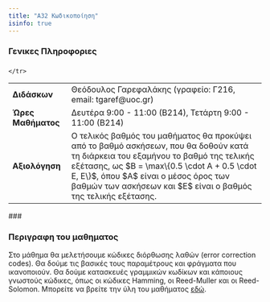 ```yaml
---
title: "Α32 Κωδικοποίηση"
isinfo: true
---
```


### Γενικες Πληροφοριες

###
<table>
	<tr>
		<td><b>Διδάσκων</b></td>
		<td>Θεόδουλος Γαρεφαλάκης (γραφείο: Γ216, email: tgaref@uoc.gr)</td>
	</tr>
	<tr> 
		<td><b>Ώρες Μαθήματος</b></td>
		<td>Δευτέρα 9:00 - 11:00 (Β214), Τετάρτη 9:00 - 11:00 (Β214)</td>
	</tr>
	<tr>
		<td><b>Αξιολόγηση</b></td>
		<td>
		Ο τελικός βαθμός του μαθήματος θα προκύψει από το βαθμό ασκήσεων, που θα δοθούν κατά τη διάρκεια του εξαμήνου το βαθμό της τελικής εξέτασης, ως $B = \max\{0.5 \cdot A + 0.5 \cdot E, E\}$, όπου $A$ είναι ο μέσος όρος των βαθμών των ασκήσεων και $E$ είναι ο βαθμός της τελικής εξέτασης.
		</td>

	</tr>
  
</table>
###

### Περιγραφη του μαθηματος
Στο μάθημα θα μελετήσουμε κώδικες διόρθωσης λαθών (error correction codes).
Θα δούμε τις βασικές τους παραμέτρους και φράγματα που ικανοποιούν. Θα δούμε
κατασκευές γραμμικών κωδίκων και κάποιους γνωστούς κώδικες, όπως οι κώδικες Hamming,
οι Reed-Muller και οι Reed-Solomon. Μπορείτε να βρείτε την ύλη του μαθήματος [εδώ](../syllabus.pdf).
